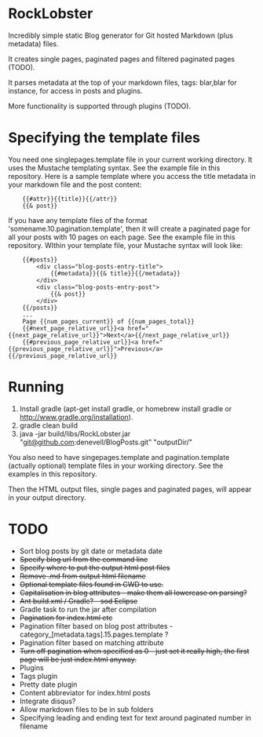 RockLobster
===========

Incredibly simple static Blog generator for Git hosted Markdown (plus metadata) files. 

It creates single pages, paginated pages and filtered paginated pages (TODO).

It parses metadata at the top of your markdown files, tags: blar,blar for instance, for access in posts and plugins.

More functionality is supported through plugins (TODO).

Specifying the template files
=============================

You need one singlepages.template file in your current working directory. It uses the Mustache templating syntax. See the example file in this repository. Here is a sample template where you access the title metadata in your markdown file and the post content:

        {{#attr}}{{title}}{{/attr}}
        {{& post}}
            
If you have any template files of the format 'somename.10.pagination.template', then it will create a paginated page for all your posts with 10 pages on each page. See the example file in this repository. WIthin your template file, your Mustache syntax will look like:

        {{#posts}}
        	<div class="blog-posts-entry-title">
        		{{#metadata}}{{& title}}{{/metadata}}
        	</div>
        	<div class="blog-posts-entry-post">
        		{{& post}}
        	</div>
        {{/posts}}
        ...
        Page {{num_pages_current}} of {{num_pages_total}}
        {{#next_page_relative_url}}<a href="{{next_page_relative_url}}">Next</a>{{/next_page_relative_url}} 
        {{#previous_page_relative_url}}<a href="{{previous_page_relative_url}}">Previous</a>{{/previous_page_relative_url}}

Running
========

1. Install gradle (apt-get install gradle, or homebrew install gradle or http://www.gradle.org/installation).
2. gradle clean build
3. java -jar build/libs/RockLobster.jar "git@github.com:denevell/BlogPosts.git" "outputDir/"

You also need to have singepages.template and pagination.template (actually optional) template files in your working directory. See the examples in this repository.

Then the HTML output files, single pages and paginated pages, will appear in your output directory.

TODO
====
* Sort blog posts by git date or metadata date
* ~~Specify blog url from the command line~~
* ~~Specify where to put the output html post files~~
* ~~Remove .md from output html filename~~
* ~~Optional template files found in CWD to use.~~
* ~~Capitalisation in blog attributes - make them all lowercase on parsing?~~
* ~~Ant build.xml / Gradle? - sod Eclipse~~
* Gradle task to run the jar after compilation
* ~~Pagination for index.html etc~~
* Pagination filter based on blog post attributes - category_[metadata.tags].15.pages.template ?
* Pagination filter based on matching attribute
* ~~Turn off pagination when specified as 0 - just set it really high, the first page will be just index.html anyway.~~
* Plugins 
 * Tags plugin
 * Pretty date plugin 
 * Content abbreviator for index.html posts
* Integrate disqus?
* Allow markdown files to be in sub folders
* Specifying leading and ending text for text around paginated number in filename
